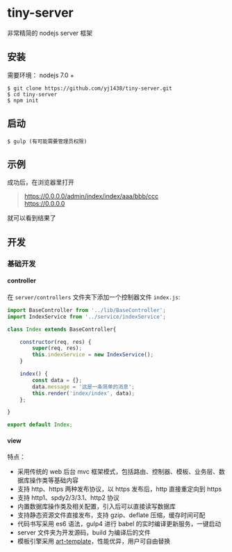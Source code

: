 # tiny-server

非常精简的 nodejs server 框架

## 安装

需要环境： nodejs 7.0 +

~~~shell
$ git clone https://github.com/yj1438/tiny-server.git
$ cd tiny-server
$ npm init
~~~

## 启动

~~~shell
$ gulp (有可能需要管理员权限)
~~~

## 示例

成功后，在浏览器里打开

> https://0.0.0.0/admin/index/index/aaa/bbb/ccc  
> https://0.0.0.0

就可以看到结果了

## 开发

### 基础开发

#### controller

在 `server/controllers` 文件夹下添加一个控制器文件 `index.js`: 

~~~javascript
import BaseController from '../lib/BaseController';
import IndexService from '../service/indexService';

class Index extends BaseController{

    constructor(req, res) {
        super(req, res);
        this.indexService = new IndexService();
    }

    index() {
        const data = {};
        data.message = '这是一条简单的消息';
        this.render('index/index', data);
    };

}

export default Index;
~~~

#### view


特点：

* 采用传统的 web 后台 mvc 框架模式，包括路由、控制器、模板、业务层、数据库操作类等基础内容
* 支持 http、https 两种发布协议，以 https 发布后，http 直接重定向到 https
* 支持 http1、spdy2/3/3.1、http2 协议
* 内置数据库操作类及相关配置，引入后可以直接读写数据库
* 支持静态资源文件直接发布，支持 gzip、deflate 压缩，缓存时间可配
* 代码书写采用 es6 语法，gulp4 进行 babel 的实时编译更新服务，一键启动
* server 文件夹为开发源码，build 为编译后的文件
* 模板引擎采用 [art-template](https://github.com/aui/artTemplate)，性能优异，用户可自由替换
